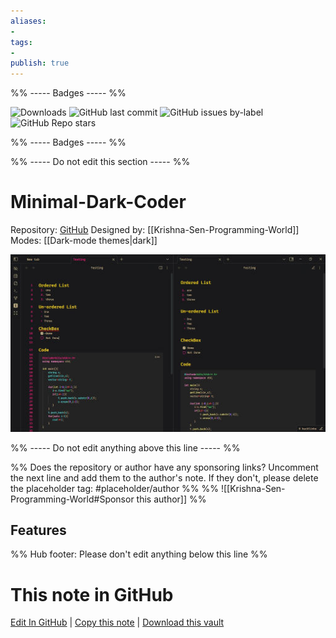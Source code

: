 ```yaml
---
aliases:
- 
tags: 
- 
publish: true
---
```


%% ----- Badges ----- %%

![Downloads](https://img.shields.io/badge/downloads-1370-573E7A?style=for-the-badge&logo=)
![GitHub last commit](https://img.shields.io/github/last-commit/Krishna-Sen-Programming-World/Minimal-Dark-Coder?color=573E7A&label=last%20update&logo=github&style=for-the-badge)
![GitHub issues by-label](https://img.shields.io/github/issues/Krishna-Sen-Programming-World/Minimal-Dark-Coder/help%20wanted?color=573E7A&logo=github&style=for-the-badge) 
![GitHub Repo stars](https://img.shields.io/github/stars/Krishna-Sen-Programming-World/Minimal-Dark-Coder?color=573E7A&logo=github&style=for-the-badge)

%% ----- Badges ----- %%

%% ----- Do not edit this section ----- %%

# Minimal-Dark-Coder

Repository: [GitHub](https://github.com/Krishna-Sen-Programming-World/Minimal-Dark-Coder)
Designed by: [[Krishna-Sen-Programming-World]]
Modes: [[Dark-mode themes|dark]]



![screenshot](https://github.com/Krishna-Sen-Programming-World/Minimal-Dark-Coder/raw/HEAD/images/image.jpg)

%% ----- Do not edit anything above this line ----- %% 

%% Does the repository or author have any sponsoring links? Uncomment the next line and add them to the author's note. If they don't, please delete the placeholder tag: #placeholder/author %%
%% ![[Krishna-Sen-Programming-World#Sponsor this author]] %%


## Features



%% Hub footer: Please don't edit anything below this line %%

# This note in GitHub

<span class="git-footer">[Edit In GitHub](https://github.dev/obsidian-community/obsidian-hub/blob/main/02%20-%20Community%20Expansions/02.05%20All%20Community%20Expansions/Themes/Minimal-Dark-Coder.md "git-hub-edit-note") | [Copy this note](https://raw.githubusercontent.com/obsidian-community/obsidian-hub/main/02%20-%20Community%20Expansions/02.05%20All%20Community%20Expansions/Themes/Minimal-Dark-Coder.md "git-hub-copy-note") | [Download this vault](https://github.com/obsidian-community/obsidian-hub/archive/refs/heads/main.zip "git-hub-download-vault") </span>
